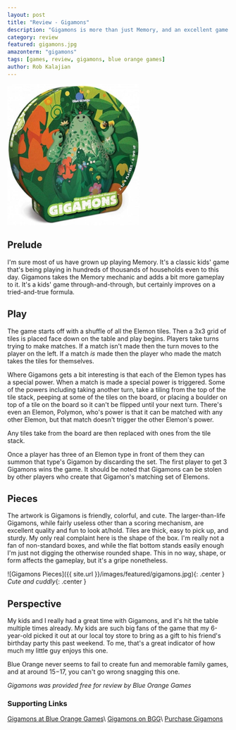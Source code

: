 ```yaml
---
layout: post
title: "Review - Gigamons"
description: "Gigamons is more than just Memory, and an excellent game for kids."
category: review
featured: gigamons.jpg
amazonterm: "gigamons"
tags: [games, review, gigamons, blue orange games]
author: Rob Kalajian
---
```


<img src="/images/gigamons/gigamons.jpg" width="300" alt="Gigamons" class="float-right" />

<h2>Prelude</h2>

I'm sure most of us have grown up playing Memory. It's a classic kids' game that's being playing in hundreds of thousands of households even to this day. Gigamons takes the Memory mechanic and adds a bit more gameplay to it. It's a kids' game through-and-through, but certainly improves on a tried-and-true formula.

<h2>Play</h2>

The game starts off with a shuffle of all the Elemon tiles. Then a 3x3 grid of tiles is placed face down on the table and play begins. Players take turns trying to make matches. If a match isn't made then the turn moves to the player on the left. If a match *is* made then the player who made the match takes the tiles for themselves.

Where Gigamons gets a bit interesting is that each of the Elemon types has a special power. When a match is made a special power is triggered. Some of the powers including taking another turn, take a tiling from the top of the tile stack, peeping at some of the tiles on the board, or placing a boulder on top of a tile on the board so it can't be flipped until your next turn. There's even an Elemon, Polymon, who's power is that it can be matched with any other Elemon, but that match doesn't trigger the other Elemon's power.

Any tiles take from the board are then replaced with ones from the tile stack.

Once a player has three of an Elemon type in front of them they can summon that type's Gigamon by discarding the set. The first player to get 3 Gigamons wins the game. It should be noted that Gigamons can be stolen by other players who create that Gigamon's matching set of Elemons.

<h2>Pieces</h2>

The artwork is Gigamons is friendly, colorful, and cute. The larger-than-life Gigamons, while fairly useless other than a scoring mechanism, are excellent quality and fun to look at/hold. Tiles are thick, easy to pick up, and sturdy. My only real complaint here is the shape of the box. I'm really not a fan of non-standard boxes, and while the flat bottom stands easily enough I'm just not digging the otherwise rounded shape. This in no way, shape, or form affects the gameplay, but it's a gripe nonetheless.

![Gigamons Pieces]({{ site.url }}/images/featured/gigamons.jpg){: .center }
*Cute and cuddly*{: .center }

<h2>Perspective</h2>

My kids and I really had a great time with Gigamons, and it's hit the table multiple times already. My kids are such big fans of the game that my 6-year-old picked it out at our local toy store to bring as a gift to his friend's birthday party this past weekend. To me, that's a great indicator of how much my little guy enjoys this one.

Blue Orange never seems to fail to create fun and memorable family games, and at around $15-$17, you can't go wrong snagging this one.

*Gigamons was provided free for review by Blue Orange Games*

<h3>Supporting Links</h3>

[Gigamons at Blue Orange Games](http://www.blueorangegames.com/index.php/games/gigamons)\\
[Gigamons on BGG](https://boardgamegeek.com/boardgame/170969/la-chasse-aux-gigamons)\\
[Purchase Gigamons](https://www.amazon.com/gp/product/B01CYYFWHK/ref=as_li_tl?ie=UTF8&camp=1789&creative=9325&creativeASIN=B01CYYFWHK&linkCode=as2&tag=pawnsperspect-20&linkId=ddb26b462ee6547f985d5b8e74517e42)
